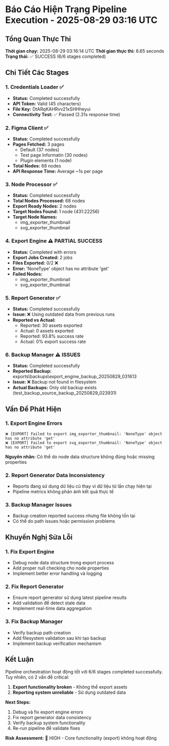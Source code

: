 # Báo Cáo Hiện Trạng Pipeline Execution - 2025-08-29 03:16 UTC

## Tổng Quan Thực Thi

**Thời gian chạy:** 2025-08-29 03:16:14 UTC
**Thời gian thực thi:** 6.65 seconds
**Trạng thái:** ✅ SUCCESS (6/6 stages completed)

## Chi Tiết Các Stages

### 1. Credentials Loader ✅
- **Status:** Completed successfully
- **API Token:** Valid (45 characters)
- **File Key:** DtARqKAHRvv21xSHHheyui
- **Connectivity Test:** ✅ Passed (2.31s response time)

### 2. Figma Client ✅
- **Status:** Completed successfully
- **Pages Fetched:** 3 pages
  - Default (37 nodes)
  - Test page Informatin (30 nodes)
  - Plugin elements (1 node)
- **Total Nodes:** 68 nodes
- **API Response Time:** Average ~1s per page

### 3. Node Processor ✅
- **Status:** Completed successfully
- **Total Nodes Processed:** 68 nodes
- **Export Ready Nodes:** 2 nodes
- **Target Nodes Found:** 1 node (431:22256)
- **Target Node Names:**
  - img_exporter_thumbnail
  - svg_exporter_thumbnail

### 4. Export Engine ⚠️ PARTIAL SUCCESS
- **Status:** Completed with errors
- **Export Jobs Created:** 2 jobs
- **Files Exported:** 0/2 ❌
- **Error:** 'NoneType' object has no attribute 'get'
- **Failed Nodes:**
  - img_exporter_thumbnail
  - svg_exporter_thumbnail

### 5. Report Generator ✅
- **Status:** Completed successfully
- **Issue:** ❌ Using outdated data from previous runs
- **Reported vs Actual:**
  - Reported: 30 assets exported
  - Actual: 0 assets exported
  - Reported: 93.8% success rate
  - Actual: 0% export success rate

### 6. Backup Manager ⚠️ ISSUES
- **Status:** Completed successfully
- **Reported Backup:** exports\backups\export_engine_backup_20250829_031613
- **Issue:** ❌ Backup not found in filesystem
- **Actual Backups:** Only old backup exists (test_backup_source_backup_20250829_023931)

## Vấn Đề Phát Hiện

### 1. Export Engine Errors
```
❌ [EXPORT] Failed to export img_exporter_thumbnail: 'NoneType' object has no attribute 'get'
❌ [EXPORT] Failed to export svg_exporter_thumbnail: 'NoneType' object has no attribute 'get'
```
**Nguyên nhân:** Có thể do node data structure không đúng hoặc missing properties

### 2. Report Generator Data Inconsistency
- Reports đang sử dụng dữ liệu cũ thay vì dữ liệu từ lần chạy hiện tại
- Pipeline metrics không phản ánh kết quả thực tế

### 3. Backup Manager Issues
- Backup creation reported success nhưng file không tồn tại
- Có thể do path issues hoặc permission problems

## Khuyến Nghị Sửa Lỗi

### 1. Fix Export Engine
- Debug node data structure trong export process
- Add proper null checking cho node properties
- Implement better error handling và logging

### 2. Fix Report Generator
- Ensure report generator sử dụng latest pipeline results
- Add validation để detect stale data
- Implement real-time data aggregation

### 3. Fix Backup Manager
- Verify backup path creation
- Add filesystem validation sau khi tạo backup
- Implement backup verification mechanism

## Kết Luận

Pipeline orchestration hoạt động tốt với 6/6 stages completed successfully. Tuy nhiên, có 2 vấn đề critical:

1. **Export functionality broken** - Không thể export assets
2. **Reporting system unreliable** - Sử dụng outdated data

**Next Steps:**
1. Debug và fix export engine errors
2. Fix report generator data consistency
3. Verify backup system functionality
4. Re-run pipeline để validate fixes

**Risk Assessment:** 🔴 HIGH - Core functionality (export) không hoạt động